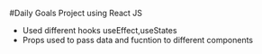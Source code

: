 #Daily Goals Project using React JS 

- Used different hooks useEffect,useStates
- Props used to pass data and fucntion to different components 




